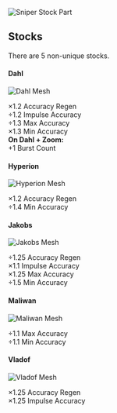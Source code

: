 
![Sniper Stock Part](https://bl2.parts/snipers/%5Eimages/parts/stock.png)
## Stocks

There are 5 non-unique stocks.

#### Dahl

![Dahl Mesh](https://bl2.parts/snipers/%5Eimages/stocks/dahl.png)

×1.2 Accuracy Regen  
÷1.2 Impulse Accuracy  
÷1.3 Max Accuracy  
×1.3 Min Accuracy  
**On Dahl + Zoom:**  
+1 Burst Count

#### Hyperion

![Hyperion Mesh](https://bl2.parts/snipers/%5Eimages/stocks/hyperion.png)

×1.2 Accuracy Regen  
÷1.4 Min Accuracy

#### Jakobs

![Jakobs Mesh](https://bl2.parts/snipers/%5Eimages/stocks/jakobs.png)

÷1.25 Accuracy Regen  
×1.1 Impulse Accuracy  
×1.25 Max Accuracy  
÷1.5 Min Accuracy

#### Maliwan

![Maliwan Mesh](https://bl2.parts/snipers/%5Eimages/stocks/maliwan.png)

÷1.1 Max Accuracy  
÷1.1 Min Accuracy

#### Vladof

![Vladof Mesh](https://bl2.parts/snipers/%5Eimages/stocks/vladof.png)

×1.25 Accuracy Regen  
×1.25 Impulse Accuracy
